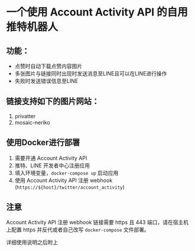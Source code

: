 # 一个使用 Account Activity API 的自用推特机器人

## 功能：
- 点赞时自动下载点赞内容图片
- 多张图片与链接同时出现时发送消息至LINE且可以在LINE进行操作
- 失败时发送错误信息至LINE

## 链接支持如下的图片网站：
1. privatter
2. mosaic-neriko

## 使用Docker进行部署
1. 需要开通 Account Activity API
2. 推特、LINE 开发者中心注册应用
3. 填入环境变量，`docker-compose up` 启动应用
4. 使用 Account Activity API 注册 webhook (`https://${host}/twitter/account_activity`)

## 注意
Account Activity API 注册 webhook 链接需要 https 且 443 端口，请在宿主机上配置 https 并反代或者自己改写 `docker-compose` 文件部署。

详细使用说明之后附上